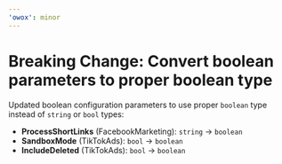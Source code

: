 ```yaml
---
'owox': minor
---
```


# Breaking Change: Convert boolean parameters to proper boolean type

Updated boolean configuration parameters to use proper `boolean` type instead of `string` or `bool` types:

- **ProcessShortLinks** (FacebookMarketing): `string` → `boolean`
- **SandboxMode** (TikTokAds): `bool` → `boolean`  
- **IncludeDeleted** (TikTokAds): `bool` → `boolean`
